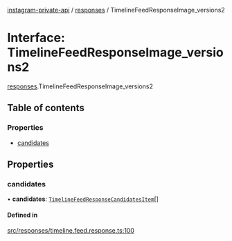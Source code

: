 [instagram-private-api](../../README.md) / [responses](../../modules/responses.md) / TimelineFeedResponseImage_versions2

# Interface: TimelineFeedResponseImage\_versions2

[responses](../../modules/responses.md).TimelineFeedResponseImage_versions2

## Table of contents

### Properties

- [candidates](TimelineFeedResponseImage_versions2.md#candidates)

## Properties

### candidates

• **candidates**: [`TimelineFeedResponseCandidatesItem`](TimelineFeedResponseCandidatesItem.md)[]

#### Defined in

[src/responses/timeline.feed.response.ts:100](https://github.com/Nerixyz/instagram-private-api/blob/b3351b9/src/responses/timeline.feed.response.ts#L100)
